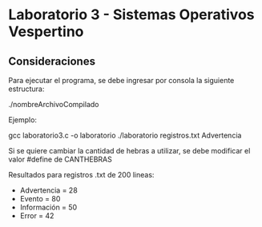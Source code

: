 # Laboratorio 3 - Sistemas Operativos Vespertino

## Consideraciones

Para ejecutar el programa, se debe ingresar por consola la siguiente estructura:

./nombreArchivoCompilado <nombreArchivoaLeer> <palabraClave>

Ejemplo: 

gcc laboratorio3.c -o laboratorio
./laboratorio registros.txt Advertencia

Si se quiere cambiar la cantidad de hebras a utilizar, se debe modificar el valor #define de CANTHEBRAS

Resultados para registros .txt de 200 lineas:
- Advertencia = 28
- Evento = 80
- Información = 50
- Error = 42
